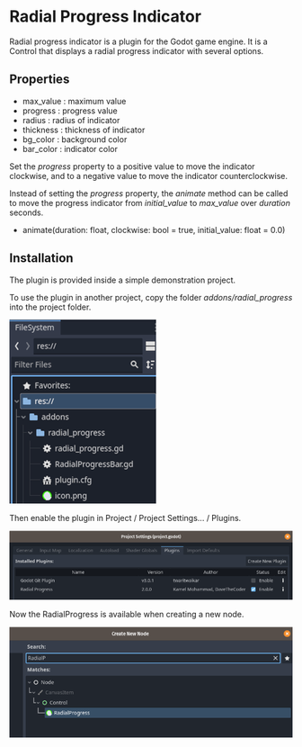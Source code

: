 # Radial Progress Indicator
Radial progress indicator is a plugin for the Godot game engine. It is a Control that displays a radial progress indicator with several options.
<br/>

## Properties<br/>

- max\_value : maximum value<br/>
- progress : progress value<br/>
- radius : radius of indicator<br/>
- thickness : thickness of indicator<br/>
- bg\_color : background color<br/>
- bar\_color : indicator color<br/>

Set the *progress* property to a positive value to move the indicator clockwise, and to a negative value to move the indicator counterclockwise.

Instead of setting the *progress* property, the *animate* method can be called to move the progress indicator from *initial_value* to *max_value* over *duration* seconds.

- animate(duration: float, clockwise: bool = true, initial\_value: float = 0.0) <br/>

## Installation

The plugin is provided inside a simple demonstration project.

To use the plugin in another project, copy the folder *addons/radial_progress* into the project folder.

![](filesystem_view.png)

Then enable the plugin in Project / Project Settings... / Plugins.

![](project_settings_plugins.png)

Now the RadialProgress is available when creating a new node.

![](create_new_node.png)